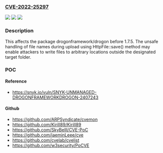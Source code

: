 ### [CVE-2022-25297](https://cve.mitre.org/cgi-bin/cvename.cgi?name=CVE-2022-25297)

![](https://img.shields.io/static/v1?label=Product&message=drogonframework%2Fdrogon&color=blue)
![](https://img.shields.io/static/v1?label=Version&message=%3C%201.7.5%20&color=brighgreen)
![](https://img.shields.io/static/v1?label=Vulnerability&message=Arbitrary%20File%20Write&color=brighgreen)

### Description

This affects the package drogonframework/drogon before 1.7.5. The unsafe handling of file names during upload using HttpFile::save() method may enable attackers to write files to arbitrary locations outside the designated target folder.

### POC

#### Reference

- <https://snyk.io/vuln/SNYK-UNMANAGED-DROGONFRAMEWORKDROGON-2407243>

#### Github

- <https://github.com/ARPSyndicate/cvemon>
- <https://github.com/Kirill89/Kirill89>
- <https://github.com/SkyBelll/CVE-PoC>
- <https://github.com/jaeminLeee/cve>
- <https://github.com/cvelab/cvelist>
- <https://github.com/w3security/PoCVE>
